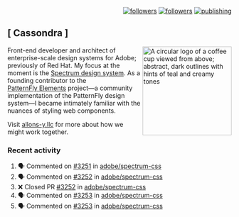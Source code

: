 <p align="right"><a rel="me" href="https://front-end.social/@castastrophe">
    <img alt="followers" title="Follow me on Mastodon" src="https://img.shields.io/mastodon/follow/109297102751309835?domain=https%3A%2F%2Ffront-end.social&label=Follow&logo=mastodon&logoColor=white&style=for-the-badge&labelColor=008080&color=006969"/></a>
  <a href="https://codepen.io/castastrophe/">
    <img alt="followers" title="Follow me on CodePen" src="https://img.shields.io/badge/23-1?color=640464&labelColor=7c007c&style=for-the-badge&logo=codepen&label=Follow"/></a>
<a href="https://castastrophe.medium.com/">
    <img alt="publishing" title="View articles on Medium" src="https://img.shields.io/badge/107-1?color=666&labelColor=444&label=subscribe&logo=medium&logoColor=white&style=for-the-badge"/></a>
</p>

## [&nbsp;Cassondra&nbsp;]

<img align="right" src="https://github-production-user-asset-6210df.s3.amazonaws.com/1840295/253016758-ba468774-1cd3-42c2-8f43-947b5eeb5edf.png" height="200" alt="A circular logo of a coffee cup viewed from above; abstract, dark outlines with hints of teal and creamy tones">

Front-end developer and architect of enterprise-scale design systems for Adobe; previously of Red Hat. My focus at the moment is the [Spectrum design system](https://github.com/adobe/spectrum-css). As a founding contributor to the [PatternFly&nbsp;Elements](https://github.com/patternfly/patternfly-elements) project&mdash;a community implementation of the PatternFly design system&mdash;I became intimately familiar with the nuances of styling web components.

Visit [allons-y.llc](http://allons-y.llc/) for more about how we might work together.

### Recent activity

<!--START_SECTION:activity-->
1. 🗣 Commented on [#3251](https://github.com/adobe/spectrum-css/pull/3251#issuecomment-2414580959) in [adobe/spectrum-css](https://github.com/adobe/spectrum-css)
2. 🗣 Commented on [#3252](https://github.com/adobe/spectrum-css/pull/3252#issuecomment-2414529683) in [adobe/spectrum-css](https://github.com/adobe/spectrum-css)
3. ❌ Closed PR [#3252](https://github.com/adobe/spectrum-css/pull/3252) in [adobe/spectrum-css](https://github.com/adobe/spectrum-css)
4. 🗣 Commented on [#3253](https://github.com/adobe/spectrum-css/pull/3253#issuecomment-2414525193) in [adobe/spectrum-css](https://github.com/adobe/spectrum-css)
5. 🗣 Commented on [#3253](https://github.com/adobe/spectrum-css/pull/3253#issuecomment-2414184266) in [adobe/spectrum-css](https://github.com/adobe/spectrum-css)
<!--END_SECTION:activity-->
